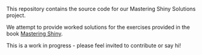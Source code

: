 This repository contains the source code for our Mastering Shiny Solutions project. 

We attempt to provide worked solutions for the exercises provided in the book [Mastering Shiny](https://mastering-shiny.org/). 

This is a work in progress - please feel invited to contribute or say hi!
